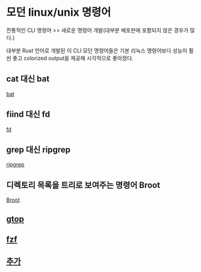 # 모던 linux/unix 명령어

전통적인 CLI 명령어 >> 새로운 명령어 개발(대부분 배포판에 포함되지 않은 경우가 많다.)

대부분 Rust 언어로 개발된 이 CLI 모던 명령어들은 기본 리눅스 명령어보다 성능이 훨씬 좋고 colorized output을 제공해 시각적으로 좋아졌다.

## cat 대신 bat

[bat]('https://github.com/sharkdp/bat')

## fiind 대신 fd

[fd]('https://github.com/sharkdp/fd')

## grep 대신 ripgrep

[ripgrep]('https://github.com/BurntSushi/ripgrep')

## 디렉토리 목록을 트리로 보여주는 명령어 Broot

[Broot]('https://github.com/Canop/broot')

## [gtop]('https://github.com/aksakalli/gtop')

## [fzf]('https://github.com/junegunn/fzf')

## [추가]('https://inpa.tistory.com/entry/LINUX-%F0%9F%93%9A-%EB%AA%A8%EB%8D%98-%EB%A6%AC%EB%88%85%EC%8A%A4-%ED%84%B0%EB%AF%B8%EB%84%90%EC%9D%84-%ED%99%94%EB%A0%A4%ED%95%98%EA%B2%8C-%F0%9F%90%A7-%EC%B5%9C%EC%8B%A0%EC%8B%9D-CLI-%EB%AA%A8%EC%9D%8C?category=890814')
